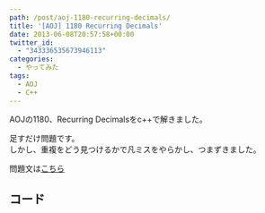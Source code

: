 ```yaml
---
path: /post/aoj-1180-recurring-decimals/
title: '[AOJ] 1180 Recurring Decimals'
date: 2013-06-08T20:57:58+00:00
twitter_id:
  - "343336535673946113"
categories:
  - やってみた
tags:
  - AOJ
  - C++
---
```

AOJの1180、Recurring Decimalsをc++で解きました。

足すだけ問題です。  
しかし、重複をどう見つけるかで凡ミスをやらかし、つまずきました。

問題文は[こちら](http://judge.u-aizu.ac.jp/onlinejudge/description.jsp?id=1180&lang=jp)

<!--more-->

コード
----------------------------------------

<div style="font-size:0px;height:0px;line-height:0px;margin:0;padding:0;clear:both">
</div>